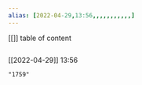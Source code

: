 ```yaml
---
alias: [2022-04-29,13:56,,,,,,,,,,,]
---
```

[[]]
table of content
```toc
```

[[2022-04-29]] 13:56

```query
"1759"
```